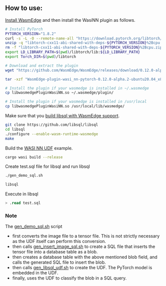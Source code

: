 ## How to use:

[Install WasmEdge](https://wasmedge.org/book/en/quick_start/install.html) and then install the WasiNN plugin as follows.

```bash
# Install PyTorch
PYTORCH_VERSION="1.8.2"
curl -s -L -O --remote-name-all "https://download.pytorch.org/libtorch/lts/1.8/cpu/libtorch-cxx11-abi-shared-with-deps-${PYTORCH_VERSION}%2Bcpu.zip"
unzip -q "libtorch-cxx11-abi-shared-with-deps-${PYTORCH_VERSION}%2Bcpu.zip"
rm -f "libtorch-cxx11-abi-shared-with-deps-${PYTORCH_VERSION}%2Bcpu.zip"
export LD_LIBRARY_PATH=$(pwd)/libtorch/lib:${LD_LIBRARY_PATH}
export Torch_DIR=$(pwd)/libtorch

# Download and extract the plugin
wget "https://github.com/WasmEdge/WasmEdge/releases/download/0.12.0-alpha.2/WasmEdge-plugin-wasi_nn-pytorch-0.12.0-alpha.2-ubuntu20.04_x86_64.tar.gz"

tar -xzf "WasmEdge-plugin-wasi_nn-pytorch-0.12.0-alpha.2-ubuntu20.04_x86_64.tar.gz"

# Install the plugin if your wasmedge is installed in ~/.wasmedge
cp libwasmedgePluginWasiNN.so ~/.wasmedge/plugin/

# Install the plugin if your wasmedge is installed in /usr/local
cp libwasmedgePluginWasiNN.so /usr/local/lib/wasmedge/
```

Make sure that you [build libsql with WasmEdge support](https://wasmedge.org/docs/embed/use-case/libsql#prerequisites).

```bash
git clone https://github.com/libsql/libsql
cd libsql
./configure --enable-wasm-runtime-wasmedge
make
```

Build the [WASI NN UDF](src/main.rs) example.

```bash
cargo wasi build --release
```

Create test.sql file for libsql and run libsql
```bash
./gen_demo_sql.sh

libsql
```

Execute in libsql
```sql
> .read test.sql
```

### Note

The [gen_demo_sql.sh](gen_demo_sql.sh) script 

* first converts the image file to a tensor file. This is not strictly necessary as the UDF itself can perform this conversion. 
* then calls [gen_insert_image_sql.sh](gen_insert_image_sql.sh) to create a SQL file that inserts the tensor file into a database table as a blob.
* then creates a database table with the above mentioned blob field, and calls the generated SQL file to insert the blob.
* then calls [gen_libsql_udf.sh](gen_libsql_udf.sh) to create the UDF. The PyTorch model is embedded in the UDF.
* finally, uses the UDF to classify the blob in a SQL query.
